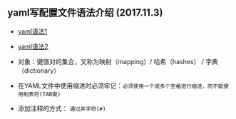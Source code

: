 ## yaml写配置文件语法介绍 (2017.11.3)
* [yaml语法1](http://www.ruanyifeng.com/blog/2016/07/yaml.html?f=tt&hmsr=toutiao.io&utm_medium=toutiao.io)
* [yaml语法2](http://www.360doc.com/content/15/0228/17/12090552_451540006.shtml)

* 对象：键值对的集合，又称为映射（mapping）/ 哈希（hashes） / 字典（dictionary）
* 在YAML文件中使用缩进时必须牢记：`必须使用一个或多个空格进行缩进，而不能使用制表符(TAB键)`
* 添加注释的方式： `通过井字符(#)`